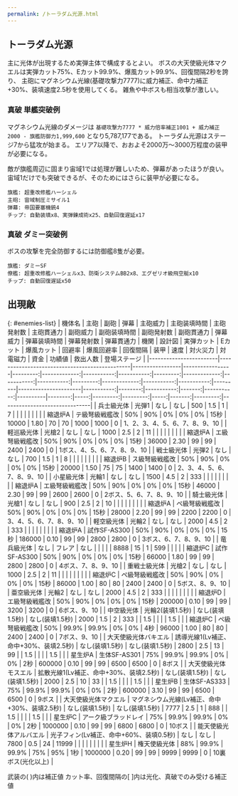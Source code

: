 ```yaml
---
permalink: /トーラダム光源.html
---
```

## トーラダム光源

主に光体が出現するため実弾主体で構成するとよい。
ボスの大天使級光体マクエルは実弾カット75%、Eカット99.9%、爆風カット99.9%、回復間隔2秒を誇り、
主砲にマグネシウム光線(基礎攻撃力7777)に威力補正、命中力補正+30%、装填速度2.5秒を使用してくる。
雑魚や中ボスも相当攻撃が激しい。

### 真破 単艦突破例

マグネシウム光線のダメージは `基礎攻撃力7777 * 威力倍率補正1001 + 威力補正2000 - 旗艦防御力1,999,600` となり5,787,177である。
トーラダム光源はステージ7から猛攻が始まる。
エリア7以降で、おおよそ2000万～3000万程度の装甲が必要になる。

敵が旗艦周辺に固まり宙域1では処理が難しいため、弾幕があったほうが良い。
宙域1だけでも突破できるが、そのためにはさらに装甲が必要になる。

```
旗艦: 超重改修艦ハーシェル
主砲: 宙域制圧ミサイル1
弾幕: 帝国要塞機銃4
チップ: 自動装填x8、実弾錬成術x25、自動回復遅延x17
```

### 真破 ダミー突破例

ボスの攻撃を完全防御するには防御艦8隻が必要。

```
旗艦: ダミーSF
僚艦: 超重改修艦ハーシェルx3、防衛システムBB2x8、エグゼリオ級飛空艇x10
チップ: 自動回復遅延x50
```

## 出現敵

{: #enemies-list}
| 機体名                 | 主砲                                          | 副砲            | 弾幕            | 主砲威力 | 主砲装填時間 | 主砲発射数 | 主砲貫通力 | 副砲威力 | 副砲装填時間 | 副砲発射数 | 副砲貫通力 | 弾幕威力 | 弾幕装填時間 | 弾幕発射数 | 弾幕貫通力 | 機関    | 設計図               | 実弾カット | Eカット | 爆風カット | 回避率 | 爆風回避率 | 回復間隔 |    装甲 | 速度 | 対火災力 | 対電磁力 | 資金 | 功績値 | 救出人数 | 登場ステージ                  |
|------------------------|-----------------------------------------------|-----------------|-----------------|---------:|-------------:|-----------:|-----------:|---------:|-------------:|-----------:|-----------:|---------:|-------------:|-----------:|-----------:|---------|----------------------|-----------:|--------:|-----------:|-------:|-----------:|----------|--------:|-----:|---------:|---------:|-----:|-------:|---------:|-------------------------------|
| 兵士級光体             | 光弾1                                         | なし            | なし            |      500 |          1.5 |          1 |          7 |          |              |            |            |          |              |            |            | 縮退炉A | テ級弩級戦艦改       |        50% |     90% |         0% |     0% |         0% | 15秒     |   10000 | 1.80 |       70 |       70 | 1000 |   1000 |        0 | 1、2、3、4、5、6、7、8、9、10 |
| 軽巡級光体             | 光槍2                                         | なし            | なし            |     1000 |          2.5 |          2 |         11 |          |              |            |            |          |              |            |            | 縮退炉A | エ級弩級戦艦改       |        50% |     90% |         0% |     0% |         0% | 15秒     |   36000 | 2.30 |       99 |       99 | 2400 |   2400 |        0 | 1ボス、4、5、6、7、8、9、10   |
| 戦士級光体             | 光弾2                                         | なし            | なし            |      700 |          1.5 |          1 |          8 |          |              |            |            |          |              |            |            | 縮退炉B | ス級弩級戦艦改       |        50% |     90% |         0% |     0% |         0% | 15秒     |   20000 | 1.50 |       75 |       75 | 1400 |   1400 |        0 | 2、3、4、5、6、7、8、9、10    |
| 小星級光体             | 光輪1                                         | なし            | なし            |     1500 |          4.5 |          2 |        333 |          |              |            |            |          |              |            |            | 縮退炉A | エ級弩級戦艦改       |        50% |     90% |         0% |     0% |         0% | 15秒     |   46000 | 2.30 |       99 |       99 | 2600 |   2600 |        0 | 2ボス、5、6、7、8、9、10      |
| 騎士級光体             | 光槍1                                         | なし            | なし            |      900 |          2.5 |          2 |         10 |          |              |            |            |          |              |            |            | 縮退炉A | ペ級弩級戦艦改       |        50% |     90% |         0% |     0% |         0% | 15秒     |   28000 | 2.20 |       99 |       99 | 2200 |   2200 |        0 | 3、4、5、6、7、8、9、10       |
| 軽空級光体             | 光輪2                                         | なし            | なし            |     2000 |          4.5 |          2 |        333 |          |              |            |            |          |              |            |            | 縮退炉A | 試作SF-AS300         |        50% |     90% |         0% |     0% |         0% | 15秒     |  186000 | 0.10 |       99 |       99 | 2800 |   2800 |        0 | 3ボス、6、7、8、9、10         |
| 竜兵級光体             | なし                                          | フレア          | なし            |          |              |            |            |     8888 |           15 |          1 |        599 |          |              |            |            | 縮退炉C | 試作SF-AS300         |        50% |     90% |         0% |     0% |         0% | 15秒     |   66000 | 1.80 |       99 |       99 | 2800 |   2800 |        0 | 4ボス、7、8、9、10            |
| 重戦士級光体           | 光槍2                                         | なし            | なし            |     1000 |          2.5 |          2 |         11 |          |              |            |            |          |              |            |            | 縮退炉C | ペ級弩級戦艦改       |        50% |     90% |         0% |     0% |         0% | 15秒     |   86000 | 1.00 |       80 |       80 | 2400 |   2400 |        0 | 5ボス、8、9、10               |
| 亜空級光体             | 光輪2                                         | なし            | なし            |     2000 |          4.5 |          2 |        333 |          |              |            |            |          |              |            |            | 縮退炉D | エ級弩級戦艦改       |        50% |     90% |         0% |     0% |         0% | 15秒     |  200000 | 0.10 |       99 |       99 | 3200 |   3200 |        0 | 6ボス、9、10                  |
| 中空級光体             | 光輪2(装填1.5秒)                              | なし(装填1.5秒) | なし(装填1.5秒) |     2000 |          1.5 |          2 |        333 |          |          1.5 |            |            |          |          1.5 |            |            | 縮退炉C | ペ級弩級戦艦改       |        50% |   99.9% |      99.9% |     0% |         0% | 4秒      |   96000 | 1.00 |       80 |       80 | 2400 |   2400 |        0 | 7ボス、9、10                  |
| 大天使級光体バキエル   | 誘導光線1(Lv補正、命中+30%、装填2.5秒)        | なし(装填1.5秒) | なし(装填1.5秒) |     2800 |          2.5 |         13 |         99 |          |          1.5 |            |            |          |          1.5 |            |            | 星生炉A | 生体SF-AS301         |        75% |   99.9% |      99.9% |     0% |         0% | 2秒      |  600000 | 0.10 |       99 |       99 | 6500 |   6500 |        0 | 8ボス                         |
| 大天使級光体モスエル   | 拡散光線1(Lv補正、命中+30%、装填2.5秒)        | なし(装填1.5秒) | なし(装填1.5秒) |     2000 |          2.5 |         10 |         33 |          |          1.5 |            |            |          |          1.5 |            |            | 星生炉B | 生体SF-AS333         |        75% |   99.9% |      99.9% |     0% |         0% | 2秒      |  600000 | 3.10 |       99 |       99 | 6500 |   6500 |        0 | 9ボス                         |
| 大天使級光体マクエル   | マグネシウム光線(Lv補正、命中+30%、装填2.5秒) | なし(装填1.5秒) | なし(装填1.5秒) |     7777 |          2.5 |          1 |        888 |          |          1.5 |            |            |          |          1.5 |            |            | 星生炉C | アーク級ブラッドレイ |        75% |   99.9% |      99.9% |     0% |         0% | 2秒      | 1000000 | 0.10 |       99 |       99 | 6800 |   6800 |        0 | 10ボス                        |
| 能天使級光体アルバエル | 光子フィン(Lv補正、命中+60%、装填0.5秒)       | なし            | なし            |     7800 |          0.5 |         24 |      11999 |          |              |            |            |          |              |            |            | 星生炉H | 権天使級光体         |        88% |   99.9% |      99.9% |    75% |        95% | 1秒      | 1000000 | 0.20 |       99 |       99 | 9999 |   9999 |        0 | 10裏ボス(光化以上)            |

武装の( )内は補正値
カット率、回復間隔の[ ]内は光化、真破でのみ受ける補正値
